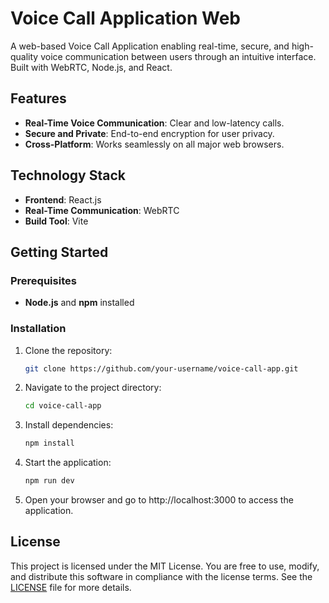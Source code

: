 # Voice Call Application Web

A web-based Voice Call Application enabling real-time, secure, and high-quality voice communication between users through an intuitive interface. Built with WebRTC, Node.js, and React.

## Features
- **Real-Time Voice Communication**: Clear and low-latency calls.
- **Secure and Private**: End-to-end encryption for user privacy.
- **Cross-Platform**: Works seamlessly on all major web browsers.

## Technology Stack
- **Frontend**: React.js
- **Real-Time Communication**: WebRTC
- **Build Tool**: Vite

## Getting Started

### Prerequisites
- **Node.js** and **npm** installed

### Installation

1. Clone the repository:
   ```bash
   git clone https://github.com/your-username/voice-call-app.git

2. Navigate to the project directory:
   ```bash
   cd voice-call-app

3. Install dependencies:
   ```bash
   npm install

4. Start the application:
   ```bash
   npm run dev

5. Open your browser and go to http://localhost:3000 to access the application.


## License
This project is licensed under the MIT License. You are free to use, modify, and distribute this software in compliance with the license terms. See the [LICENSE](LICENSE) file for more details.


